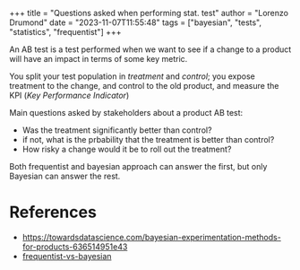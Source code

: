 +++
title = "Questions asked when performing stat. test"
author = "Lorenzo Drumond"
date = "2023-11-07T11:55:48"
tags = ["bayesian",  "tests",  "statistics",  "frequentist"]
+++


An AB test is a test performed when we want to see if
a change to a product will have an impact in terms of some key metric.

You split your test population in _treatment_ and _control_; you expose
treatment to the change, and control to the old product, and measure
the KPI (_Key Performance Indicator_)

Main questions asked by stakeholders about a product AB test:
- Was the treatment significantly better than control?
- if not, what is the prbability that the treatment is better than control?
- How risky a change would it be to roll out the treatment?

Both frequentist and bayesian approach can answer the first, but only
Bayesian can answer the rest.

# References
- https://towardsdatascience.com/bayesian-experimentation-methods-for-products-636514951e43
- [frequentist-vs-bayesian](/wiki/frequentist-vs-bayesian/)
